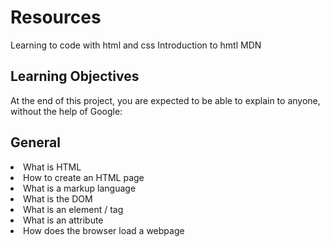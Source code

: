 <h1> Resources </h1>
Learning to code with html and css
Introduction to hmtl
MDN
<h2> Learning Objectives </h2>
At the end of this project, you are expected to be able to explain to anyone, without the help of Google:
<h2> General </h2>
<ur>
<li> What is HTML </li> 
<li> How to create an HTML page </li>
<li> What is a markup language </li>
<li> What is the DOM </li>
<li> What is an element / tag </li>
<li> What is an attribute </li>
<li> How does the browser load a webpage </li>
</ur>
